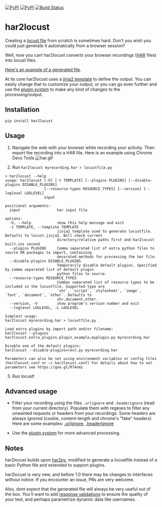 [![PyPI](https://img.shields.io/pypi/v/har2locust.svg)](https://pypi.org/project/har2locust/)
[![PyPI](https://img.shields.io/pypi/pyversions/har2locust.svg)](https://pypi.org/project/har2locust/)
[![Build Status](https://github.com/SvenskaSpel/har2locust/workflows/Tests/badge.svg)](https://github.com/SvenskaSpel/har2locust/actions?query=workflow%3ATests)

# har2locust

Creating a [locust file](https://docs.locust.io/en/stable/writing-a-locustfile.html) from scratch is sometimes hard. Don't you wish you could just generate it automatically from a browser session?

Well, now you can! har2locust converts your browser recordings ([HAR](https://en.wikipedia.org/wiki/HAR_(file_format)) files) into locust files.

[Here's an example of a generated file](https://github.com/SvenskaSpel/har2locust/tree/main/tests/outputs/reqres.in.py).

At its core har2locust uses a [jinja2 template](https://github.com/SvenskaSpel/har2locust/tree/main/har2locust/locust.jinja2) to define the output. You can easily change that to customize your output, or you can go even further and use the [plugin system](https://github.com/SvenskaSpel/har2locust/tree/main/har2locust/plugin.py) to make any kind of changes to the processing/output.

## Installation

`pip install har2locust`

## Usage

1. Navigate the web with your browser while recording your activity. Then export the recording into a HAR file. Here is an example using Chrome Devs Tools
![har.gif](https://github.com/SvenskaSpel/har2locust/blob/main/har.gif?raw=true)

2. Run `har2locust myrecording.har > locustfile.py`

```
> har2locust --help
usage: har2locust [-h] [-t TEMPLATE] [--plugins PLUGINS] [--disable-plugins DISABLE_PLUGINS]
                  [--resource-types RESOURCE_TYPES] [--version] [--loglevel LOGLEVEL]
                  input

positional arguments:
  input                 har input file

options:
  -h, --help            show this help message and exit
  -t TEMPLATE, --template TEMPLATE
                        jinja2 template used to generate locustfile. Defaults to locust.jinja2. Will check current
                        directory/relative paths first and har2locust built-ins second
  --plugins PLUGINS     Comma separated list of extra python files to source OR packages to import, containing
                        decorated methods for processing the har file.
  --disable-plugins DISABLE_PLUGINS
                        Temporarily disable default plugins. Specified by comma separated list of default plugin
                        python files to source.
  --resource-types RESOURCE_TYPES
                        Commas separated list of resource types to be included in the locustfile. Supported type are
                        `xhr`, `script`, `stylesheet`, `image`, `font`, `document`, `other`. Defaults to
                        xhr,document,other.
  --version, -V         show program's version number and exit
  --loglevel LOGLEVEL, -L LOGLEVEL

Simplest usage:
har2locust myrecording.har > locustfile.py

Load extra plugins by import path and/or filename:
har2locust --plugins har2locust.extra_plugins.plugin_example,myplugin.py myrecording.har

Disable one of the default plugins:
har2locust --disable-plugins=rest.py myrecording.har

Parameters can also be set using environment variables or config files (har2locust.conf or ~/.har2locust.conf) For details about how to set parameters see https://goo.gl/R74nmi
```

3. Run locust!

## Advanced usage

* Filter your recording using the files `.urlignore` and `.headerignore` (read from your current directory).
Populate them with regexes to filter any unwanted requests or headers from your recordings. 
Some headers are always ignored (cookie, content-length and chrome's "fake" headers)
Here are some examples: [.urlignore](https://github.com/SvenskaSpel/har2locust/tree/main/.urlignore), 
[.headerignore](https://github.com/SvenskaSpel/har2locust/tree/main/.headerignore)

* Use the [plugin system](https://github.com/SvenskaSpel/har2locust/tree/main/har2locust/plugin.py) 
for more advanced processing.

## Notes

har2locust builds upon [har2py](https://github.com/S1M0N38/har2py), modified to generate a locustfile 
instead of a basic Python file and extended to support plugins.

har2locust is very new, and before 1.0 there may be changes to interfaces without notice. If you encounter an issue, PRs are very welcome.

Also, dont expect that the generated file will always be very useful out of the box. You'll want to add [response validations](https://docs.locust.io/en/stable/writing-a-locustfile.html#validating-responses) to ensure the quality of your test, and perhaps parametrize dynamic data like usernames.
